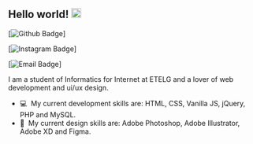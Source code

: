 ## Hello world!&nbsp;<img src="https://github.com/TheDudeThatCode/TheDudeThatCode/blob/master/Assets/Earth.gif" width="20px">

[![Github Badge](https://img.shields.io/badge/-Github-000?style=flat-square&logo=Github&logoColor=white&link=https://github.com/viniciuschwalensky/)]

[![Instagram Badge](https://img.shields.io/badge/-Instagram-C13584?style=flat-square&labelColor=C13584&logo=instagram&logoColor=white&link=https://www.instagram.com/vinicsk)]

[![Email Badge](https://img.shields.io/badge/-Email-3ABFE6?style=flat-square&logo=minutemailer&logoColor=white&link=mailto:viniciuschwalensky@gmail.com)]

<p>
    I am a student of Informatics for Internet at ETELG and a lover of web development and ui/ux design.
</p>

<ul>
  <li>
  💻&nbsp;&nbsp;My current development skills are: HTML, CSS, Vanilla JS, jQuery, PHP and MySQL.
  </li>
  <li>
  🎨&nbsp;&nbsp;My current design skills are: Adobe Photoshop, Adobe Illustrator, Adobe XD and Figma.
  </li>
</ul>


